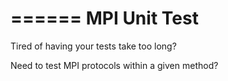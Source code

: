 ======
MPI Unit Test
======

Tired of having your tests take too long?

Need to test MPI protocols within a given method?


